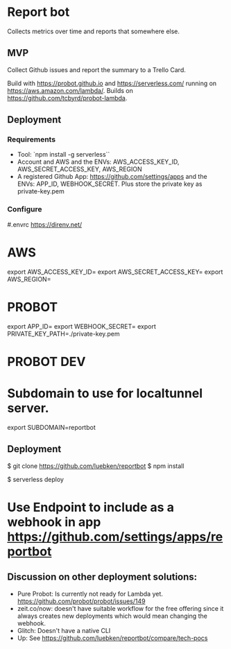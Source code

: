 # Report bot

Collects metrics over time and reports that somewhere else.

## MVP

Collect Github issues and report the summary to a Trello Card. 

Build with https://probot.github.io and https://serverless.com/ running on https://aws.amazon.com/lambda/. Builds on https://github.com/tcbyrd/probot-lambda.

## Deployment

### Requirements

  * Tool: `npm install -g serverless``
  * Account and AWS and the ENVs: AWS_ACCESS_KEY_ID, AWS_SECRET_ACCESS_KEY, AWS_REGION
  * A registered Github App: https://github.com/settings/apps and the ENVs: APP_ID, WEBHOOK_SECRET. Plus store the private key as private-key.pem

### Configure

  #.envrc https://direnv.net/
  # AWS
  export AWS_ACCESS_KEY_ID=<TODO>
  export AWS_SECRET_ACCESS_KEY=<TODO>
  export AWS_REGION=<TODO>

  # PROBOT
  export APP_ID=<TODO>
  export WEBHOOK_SECRET=<TODO>
  export PRIVATE_KEY_PATH=./private-key.pem

  # PROBOT DEV
  # Subdomain to use for localtunnel server.
  export SUBDOMAIN=reportbot 


## Deployment

  $ git clone https://github.com/luebken/reportbot
  $ npm install

  $ serverless deploy
  # Use Endpoint to include as a webhook in app https://github.com/settings/apps/reportbot

## Discussion on other deployment solutions: 

* Pure Probot: Is currently not ready for Lambda yet. https://github.com/probot/probot/issues/149
* zeit.co/now: doesn't have suitable workflow for the free offering since it always creates new deployments which would mean changing the webhook.
* Glitch: Doesn't have a native CLI 
* Up: See https://github.com/luebken/reportbot/compare/tech-pocs